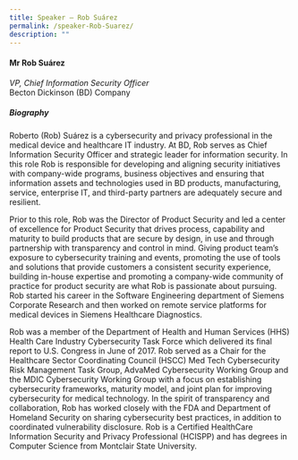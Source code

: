 ```yaml
---
title: Speaker – Rob Suárez
permalink: /speaker-Rob-Suarez/
description: ""
---
```

#### **Mr Rob Suárez**

*VP, Chief Information Security Officer*  
Becton Dickinson (BD) Company

##### **Biography**
Roberto (Rob) Suárez is a cybersecurity and privacy professional in the medical device and healthcare IT industry.  At BD, Rob serves as Chief Information Security Officer and strategic leader for information security. In this role Rob is responsible for developing and aligning security initiatives with company-wide programs, business objectives and ensuring that information assets and technologies used in BD products, manufacturing, service, enterprise IT, and third-party partners are adequately secure and resilient.

Prior to this role, Rob was the Director of Product Security and led a center of excellence for Product Security that drives process, capability and maturity to build products that are secure by design, in use and through partnership with transparency and control in mind.  Giving product team’s exposure to cybersecurity training and events, promoting the use of tools and solutions that provide customers a consistent security experience, building in-house expertise and promoting a company-wide community of practice for product security are what Rob is passionate about pursuing.  Rob started his career in the Software Engineering department of Siemens Corporate Research and then worked on remote service platforms for medical devices in Siemens Healthcare Diagnostics.

Rob was a member of the Department of Health and Human Services (HHS) Health Care Industry Cybersecurity Task Force which delivered its final report to U.S. Congress in June of 2017. Rob served as a Chair for the Healthcare Sector Coordinating Council (HSCC) Med Tech Cybersecurity Risk Management Task Group, AdvaMed Cybersecurity Working Group and the MDIC Cybersecurity Working Group with a focus on establishing cybersecurity frameworks, maturity model, and joint plan for improving cybersecurity for medical technology.  In the spirit of transparency and collaboration, Rob has worked closely with the FDA and Department of Homeland Security on sharing cybersecurity best practices, in addition to coordinated vulnerability disclosure. Rob is a Certified HealthCare Information Security and Privacy Professional (HCISPP) and has degrees in Computer Science from Montclair State University.